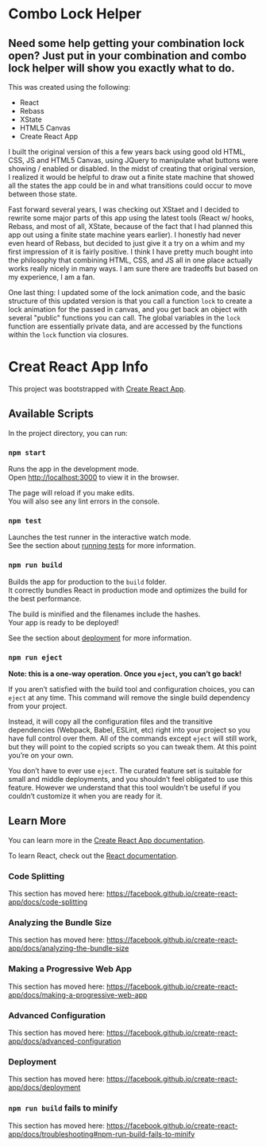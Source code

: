 # Combo Lock Helper

## Need some help getting your combination lock open? Just put in your combination and combo lock helper will show you exactly what to do.

This was created using the following:

* React
* Rebass
* XState
* HTML5 Canvas 
* Create React App

I built the original version of this a few years back using good old HTML, CSS, JS and HTML5 Canvas, using JQuery to manipulate what buttons were showing / enabled or disabled. In the midst of creating that original version, I realized it would be helpful to draw out a finite state machine that showed all the states the app could be in and what transitions could occur to move between those state. 

Fast forward several years, I was checking out XStaet and I decided to rewrite some major parts of this app using the latest tools (React w/ hooks, Rebass, and most of all, XState, because of the fact that I had planned this app out using a finite state machine years earlier). I honestly had never even heard of Rebass, but decided to just give it a try on a whim and my first impression of it is fairly positive. I think I have pretty much bought into the philosophy that combining HTML, CSS, and JS all in one place actually works really nicely in many ways. I am sure there are tradeoffs but based on my experience, I am a fan. 

One last thing: I updated some of the lock animation code, and the basic structure of this updated version is that you call a function `lock` to create a lock animation for the passed in canvas, and you get back an object with several "public" functions you can call. The global variables in the `lock` function are essentially private data, and are accessed by the functions within the `lock` function via closures. 

# Creat React App Info

This project was bootstrapped with [Create React App](https://github.com/facebook/create-react-app).

## Available Scripts

In the project directory, you can run:

### `npm start`

Runs the app in the development mode.<br />
Open [http://localhost:3000](http://localhost:3000) to view it in the browser.

The page will reload if you make edits.<br />
You will also see any lint errors in the console.

### `npm test`

Launches the test runner in the interactive watch mode.<br />
See the section about [running tests](https://facebook.github.io/create-react-app/docs/running-tests) for more information.

### `npm run build`

Builds the app for production to the `build` folder.<br />
It correctly bundles React in production mode and optimizes the build for the best performance.

The build is minified and the filenames include the hashes.<br />
Your app is ready to be deployed!

See the section about [deployment](https://facebook.github.io/create-react-app/docs/deployment) for more information.

### `npm run eject`

**Note: this is a one-way operation. Once you `eject`, you can’t go back!**

If you aren’t satisfied with the build tool and configuration choices, you can `eject` at any time. This command will remove the single build dependency from your project.

Instead, it will copy all the configuration files and the transitive dependencies (Webpack, Babel, ESLint, etc) right into your project so you have full control over them. All of the commands except `eject` will still work, but they will point to the copied scripts so you can tweak them. At this point you’re on your own.

You don’t have to ever use `eject`. The curated feature set is suitable for small and middle deployments, and you shouldn’t feel obligated to use this feature. However we understand that this tool wouldn’t be useful if you couldn’t customize it when you are ready for it.

## Learn More

You can learn more in the [Create React App documentation](https://facebook.github.io/create-react-app/docs/getting-started).

To learn React, check out the [React documentation](https://reactjs.org/).

### Code Splitting

This section has moved here: https://facebook.github.io/create-react-app/docs/code-splitting

### Analyzing the Bundle Size

This section has moved here: https://facebook.github.io/create-react-app/docs/analyzing-the-bundle-size

### Making a Progressive Web App

This section has moved here: https://facebook.github.io/create-react-app/docs/making-a-progressive-web-app

### Advanced Configuration

This section has moved here: https://facebook.github.io/create-react-app/docs/advanced-configuration

### Deployment

This section has moved here: https://facebook.github.io/create-react-app/docs/deployment

### `npm run build` fails to minify

This section has moved here: https://facebook.github.io/create-react-app/docs/troubleshooting#npm-run-build-fails-to-minify
